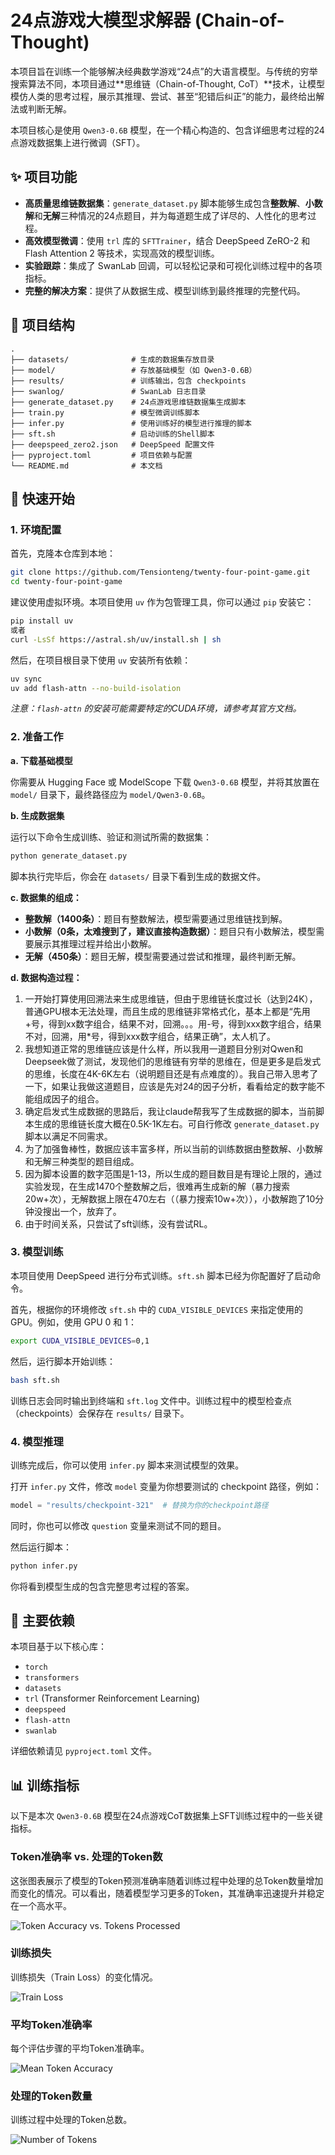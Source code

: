 # 24点游戏大模型求解器 (Chain-of-Thought)

本项目旨在训练一个能够解决经典数学游戏“24点”的大语言模型。与传统的穷举搜索算法不同，本项目通过**思维链（Chain-of-Thought, CoT）**技术，让模型模仿人类的思考过程，展示其推理、尝试、甚至“犯错后纠正”的能力，最终给出解法或判断无解。

本项目核心是使用 `Qwen3-0.6B` 模型，在一个精心构造的、包含详细思考过程的24点游戏数据集上进行微调（SFT）。

## ✨ 项目功能

*   **高质量思维链数据集**：`generate_dataset.py` 脚本能够生成包含**整数解**、**小数解**和**无解**三种情况的24点题目，并为每道题生成了详尽的、人性化的思考过程。
*   **高效模型微调**：使用 `trl` 库的 `SFTTrainer`，结合 DeepSpeed ZeRO-2 和 Flash Attention 2 等技术，实现高效的模型训练。
*   **实验跟踪**：集成了 SwanLab 回调，可以轻松记录和可视化训练过程中的各项指标。
*   **完整的解决方案**：提供了从数据生成、模型训练到最终推理的完整代码。

## 📂 项目结构

```
.
├── datasets/              # 生成的数据集存放目录
├── model/                 # 存放基础模型（如 Qwen3-0.6B）
├── results/               # 训练输出，包含 checkpoints
├── swanlog/               # SwanLab 日志目录
├── generate_dataset.py    # 24点游戏思维链数据集生成脚本
├── train.py               # 模型微调训练脚本
├── infer.py               # 使用训练好的模型进行推理的脚本
├── sft.sh                 # 启动训练的Shell脚本
├── deepspeed_zero2.json   # DeepSpeed 配置文件
├── pyproject.toml         # 项目依赖与配置
└── README.md              # 本文档
```

## 🚀 快速开始

### 1. 环境配置

首先，克隆本仓库到本地：
```bash
git clone https://github.com/Tensionteng/twenty-four-point-game.git
cd twenty-four-point-game
```

建议使用虚拟环境。本项目使用 `uv` 作为包管理工具，你可以通过 `pip` 安装它：
```bash
pip install uv
或者
curl -LsSf https://astral.sh/uv/install.sh | sh
```

然后，在项目根目录下使用 `uv` 安装所有依赖：
```bash
uv sync
uv add flash-attn --no-build-isolation
```
*注意：`flash-attn` 的安装可能需要特定的CUDA环境，请参考其官方文档。*

### 2. 准备工作

**a. 下载基础模型**

你需要从 Hugging Face 或 ModelScope 下载 `Qwen3-0.6B` 模型，并将其放置在 `model/` 目录下，最终路径应为 `model/Qwen3-0.6B`。

**b. 生成数据集**

运行以下命令生成训练、验证和测试所需的数据集：
```bash
python generate_dataset.py
```
脚本执行完毕后，你会在 `datasets/` 目录下看到生成的数据文件。

**c. 数据集的组成：**
*   **整数解（1400条）**：题目有整数解法，模型需要通过思维链找到解。
*   **小数解（0条，太难搜到了，建议直接构造数据）**：题目只有小数解法，模型需要展示其推理过程并给出小数解。
*   **无解（450条）**：题目无解，模型需要通过尝试和推理，最终判断无解。

**d. 数据构造过程：**
1. 一开始打算使用回溯法来生成思维链，但由于思维链长度过长（达到24K），普通GPU根本无法处理，而且生成的思维链非常格式化，基本上都是“先用+号，得到xx数字组合，结果不对，回溯。。。用-号，得到xxx数字组合，结果不对，回溯，用*号，得到xxx数字组合，结果正确”，太人机了。
2. 我想知道正常的思维链应该是什么样，所以我用一道题目分别对Qwen和Deepseek做了测试，发现他们的思维链有穷举的思维在，但是更多是启发式的思维，长度在4K-6K左右（说明题目还是有点难度的）。我自己带入思考了一下，如果让我做这道题目，应该是先对24的因子分析，看看给定的数字能不能组成因子的组合。
3. 确定启发式生成数据的思路后，我让claude帮我写了生成数据的脚本，当前脚本生成的思维链长度大概在0.5K-1K左右。可自行修改 `generate_dataset.py` 脚本以满足不同需求。
4. 为了加强鲁棒性，数据应该丰富多样，所以当前的训练数据由整数解、小数解和无解三种类型的题目组成。
5. 因为脚本设置的数字范围是1-13，所以生成的题目数目是有理论上限的，通过实验发现，在生成1470个整数解之后，很难再生成新的解（暴力搜索20w+次），无解数据上限在470左右（（暴力搜索10w+次）），小数解跑了10分钟没搜出一个，放弃了。
6. 由于时间关系，只尝试了sft训练，没有尝试RL。


### 3. 模型训练

本项目使用 DeepSpeed 进行分布式训练。`sft.sh` 脚本已经为你配置好了启动命令。

首先，根据你的环境修改 `sft.sh` 中的 `CUDA_VISIBLE_DEVICES` 来指定使用的GPU。例如，使用 GPU 0 和 1：
```bash
export CUDA_VISIBLE_DEVICES=0,1
```

然后，运行脚本开始训练：
```bash
bash sft.sh
```
训练日志会同时输出到终端和 `sft.log` 文件中。训练过程中的模型检查点（checkpoints）会保存在 `results/` 目录下。

### 4. 模型推理

训练完成后，你可以使用 `infer.py` 脚本来测试模型的效果。

打开 `infer.py` 文件，修改 `model` 变量为你想要测试的 checkpoint 路径，例如：
```python
model = "results/checkpoint-321"  # 替换为你的checkpoint路径
```
同时，你也可以修改 `question` 变量来测试不同的题目。

然后运行脚本：
```bash
python infer.py
```
你将看到模型生成的包含完整思考过程的答案。

## 🔧 主要依赖

本项目基于以下核心库：

*   `torch`
*   `transformers`
*   `datasets`
*   `trl` (Transformer Reinforcement Learning)
*   `deepspeed`
*   `flash-attn`
*   `swanlab`

详细依赖请见 `pyproject.toml` 文件。

## 📊 训练指标

以下是本次 `Qwen3-0.6B` 模型在24点游戏CoT数据集上SFT训练过程中的一些关键指标。

### Token准确率 vs. 处理的Token数

这张图表展示了模型的Token预测准确率随着训练过程中处理的总Token数量增加而变化的情况。可以看出，随着模型学习更多的Token，其准确率迅速提升并稳定在一个高水平。

![Token Accuracy vs. Tokens Processed](assets/token_accuracy_vs_tokens.png)

### 训练损失

训练损失（Train Loss）的变化情况。

![Train Loss](assets/train_loss.png)

### 平均Token准确率

每个评估步骤的平均Token准确率。

![Mean Token Accuracy](assets/mean_token_accuract.png)

### 处理的Token数量

训练过程中处理的Token总数。

![Number of Tokens](assets/num_tokens.png)
